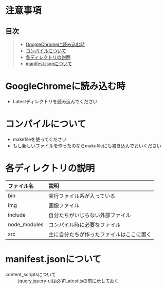 # 注意事項

## 目次
> * [GoogleChromeに読み込む時](#GoogleChromeに読み込む時)
> * [コンパイルについて](#コンパイルについて)
> * [各ディレクトリの説明](#各ディレクトリの説明)
> * [manifest.jsonについて](#manifest.jsonについて)

# GoogleChromeに読み込む時  
* Latestディレクトリを読み込んでください

# コンパイルについて
* makefileを使ってください
* もし新しいファイルを作ったのならmakefileにも書き込んでおいください

# 各ディレクトリの説明
| ファイル名 | 説明 |
|:---------|:-----|
|bin            |実行ファイル系が入っている|
|img            |画像ファイル|
|include        |自分たちがいじらない外部ファイル|
|node_modules   |コンパイル時に必要なファイル|
|src            | 主に自分たちが作ったファイルはここに置く|
# manifest.jsonについて
<dl>
    <dt>
        content_scriptsについて
    </dt>
    <dd>
        jquery,jquery-uiは必ずLatest.jsの前に示しておく
    </dd>
</dl>        
